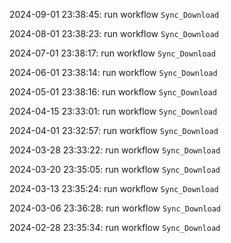 2024-09-01 23:38:45: run workflow `Sync_Download` 

2024-08-01 23:38:23: run workflow `Sync_Download` 

2024-07-01 23:38:17: run workflow `Sync_Download` 

2024-06-01 23:38:14: run workflow `Sync_Download` 

2024-05-01 23:38:16: run workflow `Sync_Download` 

2024-04-15 23:33:01: run workflow `Sync_Download` 

2024-04-01 23:32:57: run workflow `Sync_Download` 

2024-03-28 23:33:22: run workflow `Sync_Download` 

2024-03-20 23:35:05: run workflow `Sync_Download` 

2024-03-13 23:35:24: run workflow `Sync_Download` 

2024-03-06 23:36:28: run workflow `Sync_Download` 

2024-02-28 23:35:34: run workflow `Sync_Download` 


